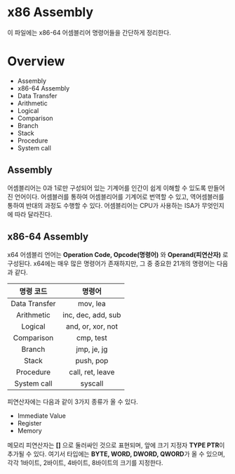 # x86 Assembly
이 파일에는 x86-64 어셈블리어 명령어들을 간단하게 정리한다.

# Overview
- Assembly
- x86-64 Assembly
- Data Transfer
- Arithmetic
- Logical
- Comparison
- Branch
- Stack
- Procedure
- System call

## Assembly
어셈블리어는 0과 1로만 구성되어 있는 기계어를 인간이 쉽게 이해할 수 있도록 만들어진 언어이다. 어셈블러를 통하여 어셈블리어를 기계어로 번역할 수 있고, 역어셈블러를 통하여 반대의 과정도 수행할 수 있다. 어셈블리어는 CPU가 사용하는 ISA가 무엇인지에 따라 달라진다.

## x86-64 Assembly
x64 어셈블리 언어는 **Operation Code, Opcode(명령어)** 와 **Operand(피연산자)** 로 구성된다. x64에는 매우 많은 명령어가 존재하지만, 그 중 중요한 21개의 명령어는 다음과 같다.

| 명령 코드 | 명령어 |
| :---: | :---: |
| Data Transfer | mov, lea |
| Arithmetic | inc, dec, add, sub |
| Logical | and, or, xor, not |
| Comparison | cmp, test |
| Branch | jmp, je, jg |
| Stack | push, pop |
| Procedure | call, ret, leave |
| System call | syscall |

피연산자에는 다음과 같이 3가지 종류가 올 수 있다.
- Immediate Value
- Register
- Memory

메모리 피연산자는 **[]** 으로 둘러싸인 것으로 표현되며, 앞에 크기 지정자 **TYPE PTR**이 추가될 수 있다. 여기서 타입에는 **BYTE, WORD, DWORD, QWORD**가 올 수 있으며, 각각 1바이트, 2바이트, 4바이트, 8바이트의 크기를 지정한다.
